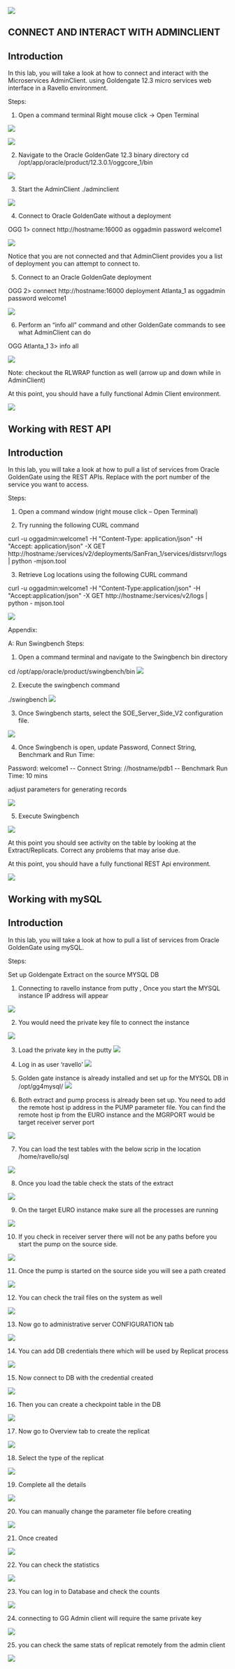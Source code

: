 ![](images/500/Lab500_image100.PNG)

## CONNECT AND INTERACT WITH ADMINCLIENT
## Introduction

In this lab, you will take a look at how to connect and interact with the Microservices AdminClient. using Goldengate 12.3 micro services web interface in a Ravello environment.


Steps:
1. Open a command terminal
Right mouse click -> Open Terminal

![](images/500/Lab500_image101.PNG)

![](images/500/Lab500_image102.PNG)

2. Navigate to the Oracle GoldenGate 12.3 binary directory
cd /opt/app/oracle/product/12.3.0.1/oggcore_1/bin

![](images/500/Lab500_image103.PNG)

3. Start the AdminClient
./adminclient

![](images/500/Lab500_image104.PNG)

4. Connect to Oracle GoldenGate without a deployment

OGG 1> connect http://hostname:16000 as oggadmin password welcome1

![](images/500/Lab500_image105.PNG)

Notice that you are not connected and that AdminClient provides you a list of deployment you can attempt to connect to.

5. Connect to an Oracle GoldenGate deployment

OGG 2> connect http://hostname:16000 deployment Atlanta_1 as oggadmin password welcome1

![](images/500/Lab500_image106.PNG)

6. Perform an “info all” command and other GoldenGate commands to see what
AdminClient can do

OGG Atlanta_1 3> info all

![](images/500/Lab500_image107.PNG)

Note: checkout the RLWRAP function as well (arrow up and down while in AdminClient)


At this point, you should have a fully functional Admin Client environment. 


![](images/500/Lab502_image100.PNG)

## Working with REST API
## Introduction

In this lab, you will take a look at how to pull a list of services from Oracle GoldenGate using the REST APIs. Replace <port> with the port number of the service you want to access.

Steps:
1. Open a command window (right mouse click – Open Terminal)

2. Try running the following CURL command

curl -u oggadmin:welcome1 -H "Content-Type: application/json" -H "Accept:
application/json" -X GET http://hostname:<port>/services/v2/deployments/SanFran_1/services/distsrvr/logs |
python -mjson.tool

3. Retrieve Log locations using the following CURL command

curl -u oggadmin:welcome1 -H "Content-Type:application/json" -H
"Accept:application/json" -X GET http://hostname:<port>/services/v2/logs | python - mjson.tool

![](images/502/Lab502_image101.png)

Appendix:

A: Run Swingbench
Steps:
1. Open a command terminal and navigate to the Swingbench bin directory

cd /opt/app/oracle/product/swingbench/bin
![](images/500/Lab502_image102.PNG)

2. Execute the swingbench command

./swingbench
![](images/500/Lab502_image103.PNG)

3. Once Swingbench starts, select the SOE_Server_Side_V2 configuration file.

![](images/500/Lab502_image104.PNG)

4. Once Swingbench is open, update Password, Connect String, Benchmark and Run Time:

Password: welcome1 --
Connect String: //hostname/pdb1 --
Benchmark Run Time: 10 mins

adjust parameters for generating records

![](images/500/Lab502_image105.PNG)

5. Execute Swingbench

![](images/500/Lab502_image106.PNG)


At this point you should see activity on the table by looking at the Extract/Replicats.
Correct any problems that may arise due.

At this point, you should have a fully functional REST Api environment. 


![](images/500/Lab503_image100.PNG)

## Working with mySQL
## Introduction

In this lab, you will take a look at how to pull a list of services from Oracle GoldenGate using mySQL.

Steps:

Set up Goldengate Extract on the source MYSQL DB

1.	Connecting to ravello instance from putty , Once you start the MYSQL instance IP address will appear

![](images/500/Lab503_image101.PNG)

2.	You would need the private key file to connect the instance

![](images/500/Lab503_image102.png)

3.	Load the private key in the putty
![](images/500/Lab503_image103.png)

4.	Log in as user ‘ravello’
![](images/500/Lab503_image104.png)
5.	Golden gate instance is already installed and set up for the MYSQL DB in /opt/gg4mysql/
![](images/500/Lab503_image105.png)
6.	Both extract and pump process is already been set up. You need to add the remote host ip address in the PUMP parameter file. You can find the remote host ip from the EURO instance and the MGRPORT would be target receiver server port

![](images/500/Lab503_image106.png)


7.	You can load the test tables with the below scrip in the location /home/ravello/sql

![](images/500/Lab503_image107.png)

8.	Once you load the table check the stats of the extract

![](images/500/Lab503_image108.png)


9.	On the target EURO instance make sure all the processes are running 

![](images/500/Lab503_image109.png)

10. If you check in receiver server there will not be any paths before you start the pump on the source side.

![](images/500/Lab503_image110.png)

11.	Once the pump is started on the source side you will see a path created

![](images/500/Lab503_image111.png)

12.	You can check the trail files on the system as well

![](images/500/Lab503_image112.png)

13.	Now go to administrative server CONFIGURATION tab

![](images/500/Lab503_image113.png)

14.	You can add DB credentials there which will be used by Replicat process

![](images/500/Lab503_image114.png)

15.	Now connect to DB with the credential created

![](images/500/Lab503_image115.png)

16.	Then you can create a checkpoint table in the DB

![](images/500/Lab503_image116.png)

17.	Now go to Overview tab to create the replicat

![](images/500/Lab503_image117.png)

18.	Select the type of the replicat

![](images/500/Lab503_image118.png)

19.	Complete all the details

![](images/500/Lab503_image119.png)

20.	You can manually change the parameter file before creating

![](images/500/Lab503_image120.png)


21.	Once created 

![](images/500/Lab503_image121.png)

22.	You can check the statistics

![](images/500/Lab503_image122.png)

23.	You can log in to Database and check the counts

![](images/500/Lab503_image123.png)

24.	connecting to GG Admin client will require the same private key 

![](images/500/Lab503_image124.png)

25.	you can check the same stats of replicat remotely from the admin client

![](images/500/Lab503_image125.png)
